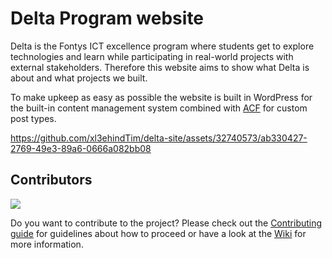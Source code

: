 # Delta Program website
Delta is the Fontys ICT excellence program where students get to explore technologies and learn while participating in real-world projects with external stakeholders. Therefore this website aims to show what Delta is about and what projects we built.

To make upkeep as easy as possible the website is built in WordPress for the built-in content management system combined with [ACF](https://www.advancedcustomfields.com/) for custom post types.

https://github.com/xl3ehindTim/delta-site/assets/32740573/ab330427-2769-49e3-89a6-0666a082bb08

## Contributors

<a href = "https://github.com/xl3ehindTim/delta-site/graphs/contributors">
  <img src = "https://contrib.rocks/image?repo=xl3ehindTim/delta-site"/>
</a>

Do you want to contribute to the project? Please check out the [Contributing guide](https://github.com/xl3ehindTim/delta-site/blob/master/CONTRIBUTING.md) for guidelines about how to proceed or have a look at the [Wiki](https://github.com/xl3ehindTim/delta-site/wiki) for more information.
